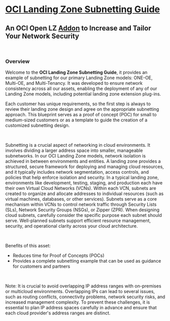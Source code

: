 # **[OCI Landing Zone Subnetting Guide](#)**
## **An OCI Open LZ [Addon](#) to Increase and Tailor Your Network Security**

&nbsp; 

### Overview
Welcome to the **OCI Landing Zone Subnetting Guide**, it provides an example of subnetting for our primary Landing Zone models: ONE-OE, Multi-OE, and Multi-Tenancy. It was developed to ensure network consistency across all our assets, enabling the deployment of any of our Landing Zone models, including potential landing zone extension plug-ins.
&nbsp; 

Each customer has unique requirements, so the first step is always to review their landing zone design and agree on the appropriate subnetting approach. This blueprint serves as a proof of concept (POC) for small to medium-sized customers or as a template to guide the creation of a customized subnetting design.

&nbsp; 

Subnetting is a crucial aspect of networking in cloud environments. It involves dividing a larger address space into smaller, manageable subnetworks.
In our OCI Landing Zone models, network isolation is achieved in between environments and entities. A landing zone provides a structured, secure framework for deploying and managing cloud resources, and it typically includes network segmentation, access controls, and policies that help enforce isolation and security.
In a typical landing zone, environments like development, testing, staging, and production each have their own Virtual Cloud Networks (VCNs). Within each VCN, subnets are created to organize and allocate addresses to individual resources (such as virtual machines, databases, or other services). Subnets serve as a core mechanism within VCNs to control network traffic through Security Lists (SLs), Network Security Groups (NSGs), or Zipper (ZPR).
When designing cloud subnets, carefully consider the specific purpose each subnet should serve. Well-planned subnets support efficient resource management, security, and operational clarity across your cloud architecture.

&nbsp; 

Benefits of this asset:

- Reduces time for Proof of Concepts (POCs)
- Provides a complete subnetting example that can be used as guidance for customers and partners

&nbsp; 

Note:
It is crucial to avoid overlapping IP address ranges with on-premises or multicloud environments. Overlapping IPs can lead to several issues, such as routing conflicts, connectivity problems, network security risks, and increased management complexity. To prevent these challenges, it is essential to plan IP address spaces carefully in advance and ensure that each cloud provider's address ranges are distinct.